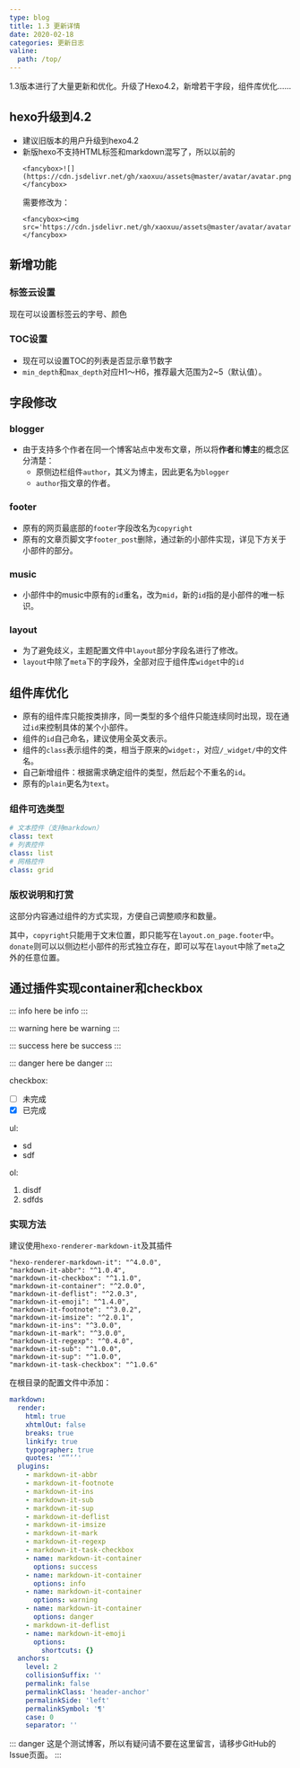 ```yaml
---
type: blog
title: 1.3 更新详情
date: 2020-02-18
categories: 更新日志
valine:
  path: /top/
---
```


1.3版本进行了大量更新和优化。升级了Hexo4.2，新增若干字段，组件库优化……


<!-- more -->

## hexo升级到4.2

- 建议旧版本的用户升级到hexo4.2
- 新版hexo不支持HTML标签和markdown混写了，所以以前的
  ```
  <fancybox>![](https://cdn.jsdelivr.net/gh/xaoxuu/assets@master/avatar/avatar.png)</fancybox>
  ```
  需要修改为：
  ```
  <fancybox><img src='https://cdn.jsdelivr.net/gh/xaoxuu/assets@master/avatar/avatar.png'></fancybox>
  ```

## 新增功能

### 标签云设置

现在可以设置标签云的字号、颜色

### TOC设置

- 现在可以设置TOC的列表是否显示章节数字
- `min_depth`和`max_depth`对应H1～H6，推荐最大范围为2~5（默认值）。

## 字段修改

### blogger

- 由于支持多个作者在同一个博客站点中发布文章，所以将**作者**和**博主**的概念区分清楚：
  - 原侧边栏组件`author`，其义为博主，因此更名为`blogger`
  - `author`指文章的作者。

### footer

- 原有的网页最底部的`footer`字段改名为`copyright`
- 原有的文章页脚文字`footer_post`删除，通过新的小部件实现，详见下方关于小部件的部分。

### music

- 小部件中的music中原有的`id`重名，改为`mid`，新的`id`指的是小部件的唯一标识。

### layout

- 为了避免歧义，主题配置文件中`layout`部分字段名进行了修改。
- `layout`中除了`meta`下的字段外，全部对应于组件库`widget`中的`id`

## 组件库优化

- 原有的组件库只能按类排序，同一类型的多个组件只能连续同时出现，现在通过`id`来控制具体的某个小部件。
- 组件的`id`自己命名，建议使用全英文表示。
- 组件的`class`表示组件的类，相当于原来的`widget:`，对应`/_widget/`中的文件名。
- 自己新增组件：根据需求确定组件的类型，然后起个不重名的`id`。
- 原有的`plain`更名为`text`。

### 组件可选类型

```yaml
# 文本控件（支持markdown）
class: text
# 列表控件
class: list
# 网格控件
class: grid
```

### 版权说明和打赏

这部分内容通过组件的方式实现，方便自己调整顺序和数量。

其中，`copyright`只能用于文末位置，即只能写在`layout.on_page.footer`中。`donate`则可以以侧边栏小部件的形式独立存在，即可以写在`layout`中除了`meta`之外的任意位置。

## 通过插件实现container和checkbox

::: info
here be info
:::


::: warning
here be warning
:::



::: success
here be success
:::


::: danger
here be danger
:::

checkbox:

- [ ] 未完成
- [x] 已完成

ul:

- sd
- sdf

ol:

1. disdf
2. sdfds


### 实现方法

建议使用`hexo-renderer-markdown-it`及其插件

```
"hexo-renderer-markdown-it": "^4.0.0",
"markdown-it-abbr": "^1.0.4",
"markdown-it-checkbox": "^1.1.0",
"markdown-it-container": "^2.0.0",
"markdown-it-deflist": "^2.0.3",
"markdown-it-emoji": "^1.4.0",
"markdown-it-footnote": "^3.0.2",
"markdown-it-imsize": "^2.0.1",
"markdown-it-ins": "^3.0.0",
"markdown-it-mark": "^3.0.0",
"markdown-it-regexp": "^0.4.0",
"markdown-it-sub": "^1.0.0",
"markdown-it-sup": "^1.0.0",
"markdown-it-task-checkbox": "^1.0.6"
```

在根目录的配置文件中添加：
```yaml
markdown:
  render:
    html: true
    xhtmlOut: false
    breaks: true
    linkify: true
    typographer: true
    quotes: '“”‘’'
  plugins:
    - markdown-it-abbr
    - markdown-it-footnote
    - markdown-it-ins
    - markdown-it-sub
    - markdown-it-sup
    - markdown-it-deflist
    - markdown-it-imsize
    - markdown-it-mark
    - markdown-it-regexp
    - markdown-it-task-checkbox
    - name: markdown-it-container
      options: success
    - name: markdown-it-container
      options: info
    - name: markdown-it-container
      options: warning
    - name: markdown-it-container
      options: danger
    - markdown-it-deflist
    - name: markdown-it-emoji
      options:
        shortcuts: {}
  anchors:
    level: 2
    collisionSuffix: ''
    permalink: false
    permalinkClass: 'header-anchor'
    permalinkSide: 'left'
    permalinkSymbol: '¶'
    case: 0
    separator: ''
```

::: danger
这是个测试博客，所以有疑问请不要在这里留言，请移步GitHub的Issue页面。
:::
